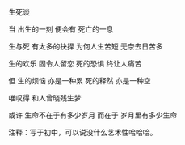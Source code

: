 生死谈

当
出生的一刻
便会有
死亡的一息

生与死
有太多的抉择
为何人生苦短
无奈去日苦多

生的欢乐
固令人留恋
死的恐惧
终让人痛苦

但
生的烦恼
亦是一种累
死的释然
亦是一种空

唯叹得
和人曾晓残生梦

或许
生命不在于有多少岁月
而在于
岁月里有多少生命

注释：写于初中，可以说没什么艺术性哈哈哈。